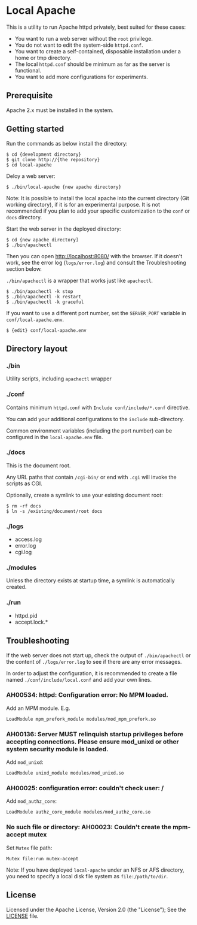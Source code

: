 # Local Apache

This is a utility to run Apache httpd privately, best suited for these cases:

* You want to run a web server without the `root` privilege.
* You do not want to edit the system-side `httpd.conf`.
* You want to create a self-contained, disposable installation under a home or tmp directory.
* The local `httpd.conf` should be minimum as far as the server is functional.
* You want to add more configurations for experiments.

## Prerequisite

Apache 2.x must be installed in the system.

## Getting started

Run the commands as below install the directory:

    $ cd {development directory}
    $ git clone http://{the repository}
    $ cd local-apache

Deloy a web server:

    $ ./bin/local-apache {new apache directory}

Note: It is possible to install the local apache into the current directory (Git working directory), if it is for an experimental purpose.
It is not recommended if you plan to add your specific customization to the `conf` or `docs` directory.

Start the web server in the deployed directory:

    $ cd {new apache directory]
    $ ./bin/apachectl

Then you can open [http://localhost:8080/](http://localhost:8080/) with the browser.
If it doesn't work, see the error log (`logs/error.log`) and consult the Troubleshooting section below.

`./bin/apachectl` is a wrapper that works just like `apachectl`.

    $ ./bin/apachectl -k stop
    $ ./bin/apachectl -k restart
    $ ./bin/apachectl -k graceful

If you want to use a different port number, set the `SERVER_PORT` variable in `conf/local-apache.env`.

    $ {edit} conf/local-apache.env

## Directory layout

### ./bin

Utility scripts, including `apachectl` wrapper

### ./conf

Contains minimum `httpd.conf` with `Include conf/include/*.conf` directive.

You can add your additional configurations to the `include` sub-directory.

Common environment variables (including the port number) can be configured in the `local-apache.env` file.

### ./docs

This is the document root.

Any URL paths that contain `/cgi-bin/` or end with `.cgi` will invoke the scripts as CGI.

Optionally, create a symlink to use your existing document root:

    $ rm -rf docs
    $ ln -s /existing/document/root docs

### ./logs

* access.log
* error.log
* cgi.log

### ./modules

Unless the directory exists at startup time, a symlink is automatically created.

### ./run

* httpd.pid
* accept.lock.*

## Troubleshooting

If the web server does not start up, check the output of `./bin/apachectl` or the content of `./logs/error.log` to see if there are any error messages.

In order to adjust the configuration, it is recommended to create a file named `./conf/include/local.conf` and add your own lines.

### AH00534: httpd: Configuration error: No MPM loaded.

Add an MPM module. E.g.

    LoadModule mpm_prefork_module modules/mod_mpm_prefork.so

### AH00136: Server MUST relinquish startup privileges before accepting connections.  Please ensure mod\_unixd or other system security module is loaded.

Add `mod_unixd`:

    LoadModule unixd_module modules/mod_unixd.so

### AH00025: configuration error:  couldn't check user: /

Add `mod_authz_core`:

    LoadModule authz_core_module modules/mod_authz_core.so

### No such file or directory: AH00023: Couldn't create the mpm-accept mutex

Set `Mutex` file path:

    Mutex file:run mutex-accept

Note: If you have deployed `local-apache` under an NFS or AFS directory, you need to specify a local disk file system as `file:/path/to/dir`.

## License

Licensed under the Apache License, Version 2.0 (the "License"); See the [LICENSE](LICENSE) file.
